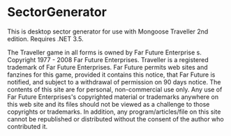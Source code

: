 # SectorGenerator
This is desktop sector generator for use with Mongoose Traveller 2nd edition. Requires .NET 3.5.


The Traveller game in all forms is owned by Far 
Future Enterprise
s. Copyright 1977 - 2008 Far Future 
Enterprises. Traveller is a registered trademark of Far 
Future Enterprises. Far Future permits web sites and 
fanzines for this game, provided it contains this notice, 
that Far Future is notified, and subject to a withdrawal of 
permission on 90 days notice. The contents of this site 
are for personal, non-commercial use only. Any use of 
Far Future Enterprises's copyrighted material or 
trademarks anywhere on this web site and its files 
should not be viewed as a challenge to those copyrights 
or trademarks. In addition, any program/articles/file on 
this site cannot be republished or distributed without the 
consent of the author who contributed it. 
